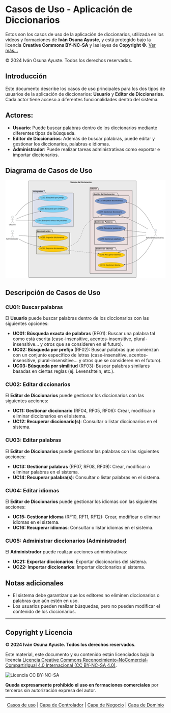 # Casos de Uso - Aplicación de Diccionarios

Estos son los casos de uso de la aplicación de diccionarios, utilizada en los videos y formaciones de **Iván Osuna Ayuste**, y está protegido bajo la licencia **Creative Commons BY-NC-SA** y las leyes de **Copyright ©**. [Ver más...](#copyright-y-licencia)

© 2024 Iván Osuna Ayuste. Todos los derechos reservados.

## Introducción

Este documento describe los casos de uso principales para los dos tipos de usuarios de la aplicación de diccionarios: **Usuario** y **Editor de Diccionarios**. Cada actor tiene acceso a diferentes funcionalidades dentro del sistema.

## Actores:
- **Usuario**: Puede buscar palabras dentro de los diccionarios mediante diferentes tipos de búsqueda.
- **Editor de Diccionarios**: Además de buscar palabras, puede editar y gestionar los diccionarios, palabras e idiomas.
- **Administrador**: Puede realizar tareas administrativas como exportar e importar diccionarios.

## Diagrama de Casos de Uso

![Casos de uso](https://github.com/IvanciniGT/appDiccionarios/blob/master/resources/casos-uso.svg)

## Descripción de Casos de Uso

### **CU01: Buscar palabras**
El **Usuario** puede buscar palabras dentro de los diccionarios con las siguientes opciones:

- **UC01: Búsqueda exacta de palabras** (RF01): Buscar una palabra tal como está escrita (case-insensitive, acentos-insensitive, plural-insensitive... y otros que se consideren en el futuro).
- **UC02: Búsqueda por prefijo** (RF02): Buscar palabras que comienzan con un conjunto específico de letras (case-insensitive, acentos-insensitive, plural-insensitive... y otros que se consideren en el futuro).
- **UC03: Búsqueda por similitud** (RF03): Buscar palabras similares basadas en ciertas reglas (ej. Levenshtein, etc.).

### **CU02: Editar diccionarios**
El **Editor de Diccionarios** puede gestionar los diccionarios con las siguientes acciones:

- **UC11: Gestionar diccionario** (RF04, RF05, RF06): Crear, modificar o eliminar diccionarios en el sistema.
- **UC12: Recuperar diccionario(s)**: Consultar o listar diccionarios en el sistema.

### **CU03: Editar palabras**
El **Editor de Diccionarios** puede gestionar las palabras con las siguientes acciones:

- **UC13: Gestionar palabras** (RF07, RF08, RF09): Crear, modificar o eliminar palabras en el sistema.
- **UC14: Recuperar palabra(s)**: Consultar o listar palabras en el sistema.

### **CU04: Editar idiomas**
El **Editor de Diccionarios** puede gestionar los idiomas con las siguientes acciones:

- **UC15: Gestionar idioma** (RF10, RF11, RF12): Crear, modificar o eliminar idiomas en el sistema.
- **UC16: Recuperar idiomas**: Consultar o listar idiomas en el sistema.

### **CU05: Administrar diccionarios (Administrador)**
El **Administrador** puede realizar acciones administrativas:

- **UC21: Exportar diccionarios**: Exportar diccionarios del sistema.
- **UC22: Importar diccionarios**: Importar diccionarios al sistema.

## Notas adicionales
- El sistema debe garantizar que los editores no eliminen diccionarios o palabras que aún estén en uso.
- Los usuarios pueden realizar búsquedas, pero no pueden modificar el contenido de los diccionarios.

---
## Copyright y Licencia

**© 2024 Iván Osuna Ayuste. Todos los derechos reservados**.

Este material, este documento y su contenido están licenciados bajo la licencia [Licencia Creative Commons Reconocimiento-NoComercial-CompartirIgual 4.0 Internacional (CC BY-NC-SA 4.0)](https://creativecommons.org/licenses/by-nc-sa/4.0/).

![Licencia CC BY-NC-SA](https://licensebuttons.net/l/by-nc-sa/4.0/88x31.png)

 **Queda expresamente prohibido el uso en formaciones comerciales** por terceros sin autorización expresa del autor.

 ---
 <p align="center">
    <a href="https://github.com/IvanciniGT/appDiccionarios/blob/master/casos-uso.md">Casos de uso</a> |
    <a href="https://github.com/IvanciniGT/appDiccionarios/blob/master/capa-controlador.md">Capa de Controlador</a> |
    <a href="https://github.com/IvanciniGT/appDiccionarios/blob/master/capa-servicio.md">Capa de Negocio</a> |
    <a href="https://github.com/IvanciniGT/appDiccionarios/blob/master/capa-dominio.md">Capa de Dominio</a>
</p>
